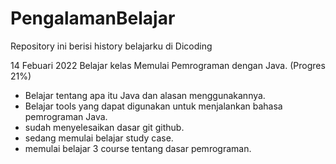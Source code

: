 # PengalamanBelajar
Repository ini berisi history belajarku di Dicoding

14 Febuari 2022
Belajar kelas Memulai Pemrograman dengan Java. (Progres 21%)
* Belajar tentang apa itu Java dan alasan menggunakannya.
* Belajar tools yang dapat digunakan untuk menjalankan bahasa pemrograman Java.
* sudah menyelesaikan dasar git github.
* sedang memulai belajar study case.
* memulai belajar 3 course tentang dasar pemrograman.
